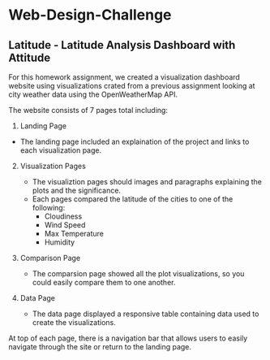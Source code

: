 # Web-Design-Challenge

## Latitude - Latitude Analysis Dashboard with Attitude
For this homework assignment, we created a visualization dashboard website using visualizations crated from a previous assignment looking at city weather data using the OpenWeatherMap API. 

The website consists of 7 pages total including:

1. Landing Page
- The landing page included an explaination of the project and links to each visualization page.

2. Visualization Pages
    - The visualiztion pages should images and paragraphs explaining the plots and the significance.
    - Each pages compared the latitude of the cities to one of the following:
        - Cloudiness
        - Wind Speed
        - Max Temperature
        - Humidity 

3. Comparison Page
    - The comparsion page showed all the plot visualizations, so you could easily compare them to one another. 

4. Data Page
    - The data page displayed a responsive table containing data used to create the visualizations. 


At top of each page, there is a navigation bar that allows users to easily navigate through the site or return to the landing page. 